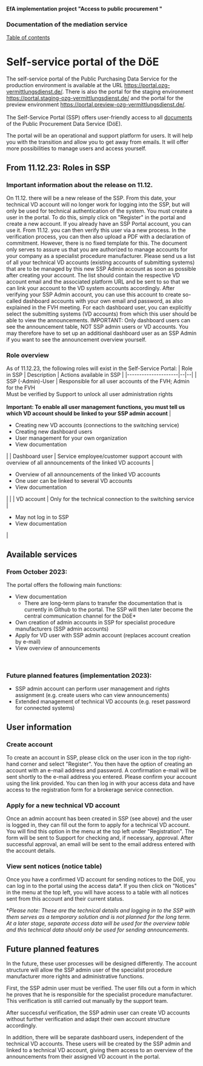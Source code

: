 **EfA implementation project "Access to public procurement "**
### Documentation of the mediation service
[Table of contents](/documentation/Documentation.md)
<br>

# Self-service portal of the DöE

The self-service portal of the Public Purchasing Data Service for the production environment is available at the URL https://portal.ozg-vermittlungsdienst.de/.
There is also the portal for the staging environment https://portal.staging-ozg-vermittlungsdienst.de/ and the portal for the preview environment https://portal.preview-ozg-vermittlungsdienst.de/.
<br><br>
The Self-Service Portal (SSP) offers user-friendly access to all [documents](https://portal.ozg-vermittlungsdienst.de/documentation) of the Public Procurement Data Service (DöE).

The portal will be an operational and support platform for users. It will help you with the transition and allow you to get away from emails. It will offer more possibilities to manage users and access yourself.

## From 11.12.23: Roles in SSP
### Important information about the release on 11.12.
On 11.12. there will be a new release of the SSP. From this date, your technical VD account will no longer work for logging into the SSP, but will only be used for technical authentication of the system. You must create a user in the portal. To do this, simply click on "Register" in the portal and create a new account. If you already have an SSP Portal account, you can use it. From 11.12. you can then verify this user via a new process. In the verification process, you can then also upload a PDF with a declaration of commitment. However, there is no fixed template for this. The document only serves to assure us that you are authorized to manage accounts for your company as a specialist procedure manufacturer. Please send us a list of all your technical VD accounts (existing accounts of submitting systems) that are to be managed by this new SSP Admin account as soon as possible after creating your account. The list should contain the respective VD account email and the associated platform URL and be sent to so that we can link your account to the VD system accounts accordingly. After verifying your SSP Admin account, you can use this account to create so-called dashboard accounts with your own email and password, as also explained in the FVH meeting. For each dashboard user, you can explicitly select the submitting systems (VD accounts) from which this user should be able to view the announcements. IMPORTANT: Only dashboard users can see the announcement table, NOT SSP admin users or VD accounts. You may therefore have to set up an additional dashboard user as an SSP Admin if you want to see the announcement overview yourself.

### Role overview
As of 11.12.23, the following roles will exist in the Self-Service Portal:
| Role in SSP | Description | Actions available in SSP |
|---------------------|--|--|
| SSP (-Admin)-User | Responsible for all user accounts of the FVH; Admin for the FVH <br> Must be verified by Support to unlock all user administration rights <br><br> <b>Important: To enable all user management functions, you must tell us which VD account should be linked to your SSP admin account</b> | <ul><li>Creating new VD accounts (connections to the switching service)</li> <li>Creating new dashboard users</li><li> User management for your own organization</li><li>View documentation</li></ul>|
| Dashboard user | Service employee/customer support account with overview of all announcements of the linked VD accounts | <ul><li>Overview of all announcements of the linked VD accounts</li> <li>One user can be linked to several VD accounts</li><li>View documentation</li></ul>| |
| VD account | Only for the technical connection to the switching service | <ul><li>May not log in to SSP</li><li>View documentation</li></ul> |


## Available services
### From October 2023:
The portal offers the following main functions:
* View documentation
  * There are long-term plans to transfer the documentation that is currently in Github to the portal. The SSP will then later become the central communication channel for the DöE*
* Own creation of admin accounts in SSP for specialist procedure manufacturers (SSP admin accounts)
* Apply for VD user with SSP admin account (replaces account creation by e-mail)
* View overview of announcements
<br>

### Future planned features (implementation 2023):
* SSP admin account can perform user management and rights assignment (e.g. create users who can view announcements)
* Extended management of technical VD accounts (e.g. reset password for connected systems)

## User information
### Create account
To create an account in SSP, please click on the user icon in the top right-hand corner and select "Register". You then have the option of creating an account with an e-mail address and password. A confirmation e-mail will be sent shortly to the e-mail address you entered. Please confirm your account using the link provided. You can then log in with your access data and have access to the registration form for a brokerage service connection.

### Apply for a new technical VD account
Once an admin account has been created in SSP (see above) and the user is logged in, they can fill out the form to apply for a technical VD account. You will find this option in the menu at the top left under "Registration". The form will be sent to Support for checking and, if necessary, approval. After successful approval, an email will be sent to the email address entered with the account details.

### View sent notices (notice table)
Once you have a confirmed VD account for sending notices to the DöE, you can log in to the portal using the access data*. If you then click on "Notices" in the menu at the top left, you will have access to a table with all notices sent from this account and their current status.

**Please note: These are the technical details and logging in to the SSP with them serves as a temporary solution and is not planned for the long term. At a later stage, separate access data will be used for the overview table and this technical data should only be used for sending announcements*.

## Future planned features
In the future, these user processes will be designed differently. The account structure will allow the SSP admin user of the specialist procedure manufacturer more rights and administrative functions.

First, the SSP admin user must be verified. The user fills out a form in which he proves that he is responsible for the specialist procedure manufacturer. This verification is still carried out manually by the support team.

After successful verification, the SSP admin user can create VD accounts without further verification and adapt their own account structure accordingly.

In addition, there will be separate dashboard users, independent of the technical VD accounts. These users will be created by the SSP admin and linked to a technical VD account, giving them access to an overview of the announcements from their assigned VD account in the portal.
